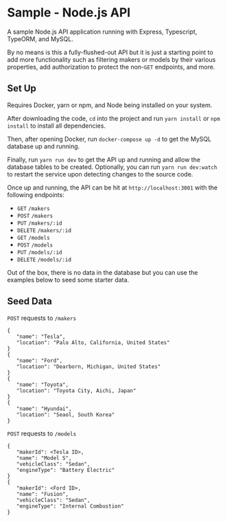 # Sample - Node.js API
A sample Node.js API application running with Express, Typescript, TypeORM, and MySQL.

By no means is this a fully-flushed-out API but it is just a starting point to add more functionality such as filtering makers or models by their various properties, add authorization to protect the non-`GET` endpoints, and more.

## Set Up
Requires Docker, yarn or npm, and Node being installed on your system.

After downloading the code, `cd` into the project and run `yarn install` or `npm install` to install all dependencies.

Then, after opening Docker, run `docker-compose up -d` to get the MySQL database up and running.

Finally, run `yarn run dev` to get the API up and running and allow the database tables to be created. Optionally, you can run `yarn run dev:watch` to restart the service upon detecting changes to the source code.

Once up and running, the API can be hit at `http://localhost:3001` with the following endpoints:
* `GET` `/makers`
* `POST` `/makers`
* `PUT` `/makers/:id`
* `DELETE` `/makers/:id`
* `GET` `/models`
* `POST` `/models`
* `PUT` `/models/:id`
* `DELETE` `/models/:id`

Out of the box, there is no data in the database but you can use the examples below to seed some starter data.

## Seed Data
`POST` requests to `/makers`

```
{
   "name": "Tesla",
   "location": "Palo Alto, California, United States"
}
{
   "name": "Ford",
   "location": "Dearborn, Michigan, United States"
}
{
   "name": "Toyota",
   "location": "Toyota City, Aichi, Japan"
}
{
   "name": "Hyundai",
   "location": "Seaol, South Korea"
}
```

`POST` requests to `/models`

```
{
   "makerId": <Tesla ID>,
   "name": "Model S",
   "vehicleClass": "Sedan",
   "engineType": "Battery Electric"
}
{
   "makerId": <Ford ID>,
   "name": "Fusion",
   "vehicleClass": "Sedan",
   "engineType": "Internal Combustion"
}
```